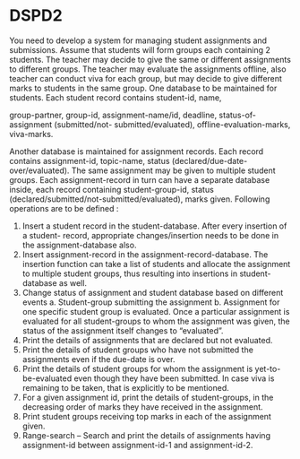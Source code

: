 # DSPD2
You need to develop a system for managing student assignments and submissions. Assume
that students will form groups each containing 2 students. The teacher may decide to give the
same or different assignments to different groups. The teacher may evaluate the assignments
offline, also teacher can conduct viva for each group, but may decide to give different marks
to students in the same group.
One database to be maintained for students. Each student record contains student-id, name,

group-partner, group-id, assignment-name/id, deadline, status-of-assignment (submitted/not-
submitted/evaluated), offline-evaluation-marks, viva-marks.

Another database is maintained for assignment records. Each record contains assignment-id,
topic-name, status (declared/due-date-over/evaluated). The same assignment may be given to
multiple student groups. Each assignment-record in turn can have a separate database inside,
each record containing student-group-id, status (declared/submitted/not-submitted/evaluated),
marks given.
Following operations are to be defined :

1. Insert a student record in the student-database. After every insertion of a student-
record, appropriate changes/insertion needs to be done in the assignment-database also.
2. Insert assignment-record in the assignment-record-database. The insertion function
can take a list of students and allocate the assignment to multiple student groups, thus
resulting into insertions in student-database as well.
3. Change status of assignment and student database based on different events
a. Student-group submitting the assignment
b. Assignment for one specific student group is evaluated. Once a particular
assignment is evaluated for all student-groups to whom the assignment was
given, the status of the assignment itself changes to “evaluated”.
4. Print the details of assignments that are declared but not evaluated.
5. Print the details of student groups who have not submitted the assignments even if the
due-date is over.
6. Print the details of student groups for whom the assignment is yet-to-be-evaluated
even though they have been submitted. In case viva is remaining to be taken, that is
explicitly to be mentioned.
7. For a given assignment id, print the details of student-groups, in the decreasing order
of marks they have received in the assignment.
8. Print student groups receiving top marks in each of the assignment given.
9. Range-search – Search and print the details of assignments having assignment-id
between assignment-id-1 and assignment-id-2.
